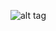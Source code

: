 ![alt tag](https://raw.githubusercontent.com/FireFather/fire-zero/master/bitmaps/nnue-auto-dir.PNG)

